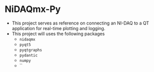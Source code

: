 # NiDAQmx-Py
- This project serves as reference on connecting an NI-DAQ to a QT application for real-time plotting and logging.
- This project will uses the following packages
	- `nidaqmx`
	- `pyqt5`
	- `pyqtgraphs`
	- `pydantic`
	- `numpy`
	- ``

